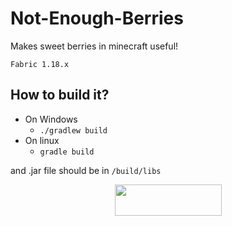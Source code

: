 # Not-Enough-Berries
Makes sweet berries in minecraft useful!

`Fabric 1.18.x`
## How to build it?
- On Windows
  - `./gradlew build`
- On linux
  - `gradle build`

and .jar file should be in `/build/libs`

<p><a title="Fabric Language Kotlin" href="https://minecraft.curseforge.com/projects/fabric-language-kotlin" target="_blank" rel="noopener noreferrer"><img style="display: block; margin-left: auto; margin-right: auto;" src="https://i.imgur.com/c1DH9VL.png" alt="" width="171" height="50" /></a></p>
